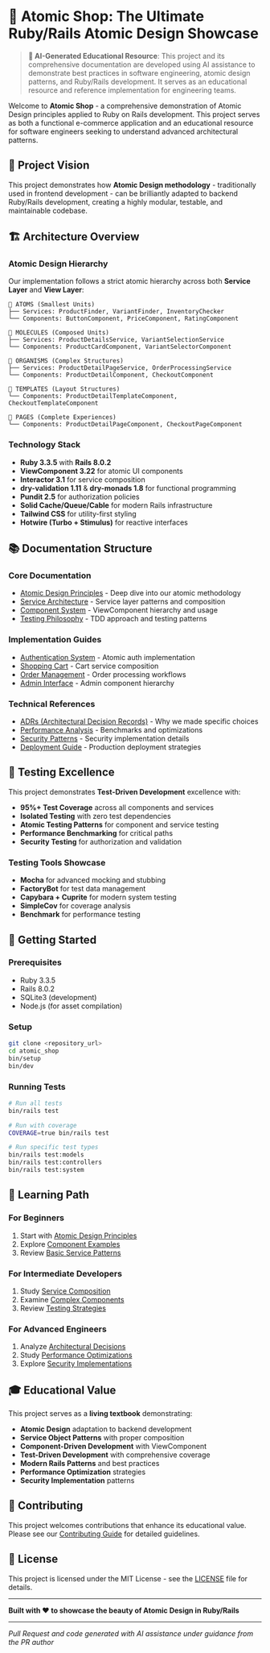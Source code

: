 # 🧬 Atomic Shop: The Ultimate Ruby/Rails Atomic Design Showcase

> **🤖 AI-Generated Educational Resource**: This project and its comprehensive documentation are developed using AI assistance to demonstrate best practices in software engineering, atomic design patterns, and Ruby/Rails development. It serves as an educational resource and reference implementation for engineering teams.

Welcome to **Atomic Shop** - a comprehensive demonstration of Atomic Design principles applied to Ruby on Rails development. This project serves as both a functional e-commerce application and an educational resource for software engineers seeking to understand advanced architectural patterns.

## 🎯 Project Vision

This project demonstrates how **Atomic Design methodology** - traditionally used in frontend development - can be brilliantly adapted to backend Ruby/Rails development, creating a highly modular, testable, and maintainable codebase.

## 🏗️ Architecture Overview

### Atomic Design Hierarchy

Our implementation follows a strict atomic hierarchy across both **Service Layer** and **View Layer**:

```
🔬 ATOMS (Smallest Units)
├── Services: ProductFinder, VariantFinder, InventoryChecker
└── Components: ButtonComponent, PriceComponent, RatingComponent

🧪 MOLECULES (Composed Units)
├── Services: ProductDetailsService, VariantSelectionService
└── Components: ProductCardComponent, VariantSelectorComponent

🦠 ORGANISMS (Complex Structures)
├── Services: ProductDetailPageService, OrderProcessingService
└── Components: ProductDetailComponent, CheckoutComponent

📄 TEMPLATES (Layout Structures)
└── Components: ProductDetailTemplateComponent, CheckoutTemplateComponent

📱 PAGES (Complete Experiences)
└── Components: ProductDetailPageComponent, CheckoutPageComponent
```

### Technology Stack

- **Ruby 3.3.5** with **Rails 8.0.2**
- **ViewComponent 3.22** for atomic UI components
- **Interactor 3.1** for service composition
- **dry-validation 1.11** & **dry-monads 1.8** for functional programming
- **Pundit 2.5** for authorization policies
- **Solid Cache/Queue/Cable** for modern Rails infrastructure
- **Tailwind CSS** for utility-first styling
- **Hotwire (Turbo + Stimulus)** for reactive interfaces

## 📚 Documentation Structure

### Core Documentation
- [Atomic Design Principles](./atomic-design/README.md) - Deep dive into our atomic methodology
- [Service Architecture](./services/README.md) - Service layer patterns and composition
- [Component System](./components/README.md) - ViewComponent hierarchy and usage
- [Testing Philosophy](./testing/README.md) - TDD approach and testing patterns

### Implementation Guides
- [Authentication System](./features/authentication/README.md) - Atomic auth implementation
- [Shopping Cart](./features/cart/README.md) - Cart service composition
- [Order Management](./features/orders/README.md) - Order processing workflows
- [Admin Interface](./features/admin/README.md) - Admin component hierarchy

### Technical References
- [ADRs (Architectural Decision Records)](./adrs/README.md) - Why we made specific choices
- [Performance Analysis](./performance/README.md) - Benchmarks and optimizations
- [Security Patterns](./security/README.md) - Security implementation details
- [Deployment Guide](./deployment/README.md) - Production deployment strategies

## 🧪 Testing Excellence

This project demonstrates **Test-Driven Development** excellence with:

- **95%+ Test Coverage** across all components and services
- **Isolated Testing** with zero test dependencies
- **Atomic Testing Patterns** for component and service testing
- **Performance Benchmarking** for critical paths
- **Security Testing** for authorization and validation

### Testing Tools Showcase
- **Mocha** for advanced mocking and stubbing
- **FactoryBot** for test data management
- **Capybara + Cuprite** for modern system testing
- **SimpleCov** for coverage analysis
- **Benchmark** for performance testing

## 🚀 Getting Started

### Prerequisites
- Ruby 3.3.5
- Rails 8.0.2
- SQLite3 (development)
- Node.js (for asset compilation)

### Setup
```bash
git clone <repository_url>
cd atomic_shop
bin/setup
bin/dev
```

### Running Tests
```bash
# Run all tests
bin/rails test

# Run with coverage
COVERAGE=true bin/rails test

# Run specific test types
bin/rails test:models
bin/rails test:controllers
bin/rails test:system
```

## 📖 Learning Path

### For Beginners
1. Start with [Atomic Design Principles](./atomic-design/README.md)
2. Explore [Component Examples](./components/atoms/README.md)
3. Review [Basic Service Patterns](./services/atoms/README.md)

### For Intermediate Developers
1. Study [Service Composition](./services/molecules/README.md)
2. Examine [Complex Components](./components/organisms/README.md)
3. Review [Testing Strategies](./testing/integration/README.md)

### For Advanced Engineers
1. Analyze [Architectural Decisions](./adrs/README.md)
2. Study [Performance Optimizations](./performance/README.md)
3. Explore [Security Implementations](./security/README.md)

## 🎓 Educational Value

This project serves as a **living textbook** demonstrating:

- **Atomic Design** adaptation to backend development
- **Service Object Patterns** with proper composition
- **Component-Driven Development** with ViewComponent
- **Test-Driven Development** with comprehensive coverage
- **Modern Rails Patterns** and best practices
- **Performance Optimization** strategies
- **Security Implementation** patterns

## 🤝 Contributing

This project welcomes contributions that enhance its educational value. Please see our [Contributing Guide](./CONTRIBUTING.md) for detailed guidelines.

## 📄 License

This project is licensed under the MIT License - see the [LICENSE](../LICENSE) file for details.

---

**Built with ❤️ to showcase the beauty of Atomic Design in Ruby/Rails**

---

*Pull Request and code generated with AI assistance under guidance from the PR author*
